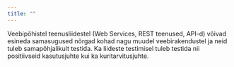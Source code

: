 ```yaml
---
title: ""
---
```

Veebipõhistel teenusliidestel (Web Services, REST teenused, API-d) võivad
esineda samasugused nõrgad kohad nagu muudel veebirakendustel ja neid tuleb
samapõhjalikult testida. Ka liideste testimisel tuleb testida nii positiivseid
kasutusjuhte kui ka kuritarvitusjuhte.
